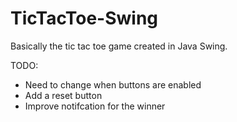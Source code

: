 # TicTacToe-Swing
Basically the tic tac toe game created in Java Swing.

TODO:
- Need to change when buttons are enabled
- Add a reset button
- Improve notifcation for the winner
